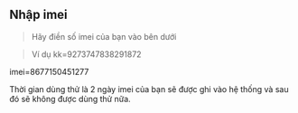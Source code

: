 ## Nhập imei 

> Hãy điền số imei của bạn vào bên dưới

> Ví dụ kk=9273747838291872

imei=8677150451277

Thời gian dùng thử là 2 ngày imei của bạn sẽ được ghi vào hệ thống và sau đó sẽ không được dùng thử nữa.
